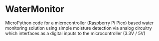 # WaterMonitor
MicroPython code for a microcontroller (Raspberry Pi Pico) based water monitoring solution using simple moisture detection via analog circuitry which interfaces as a digital inputs to the microcontroller (3.3V / 5V)
